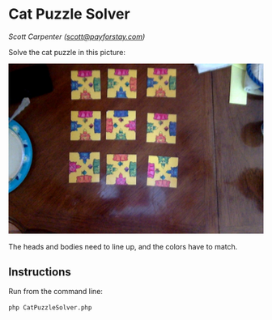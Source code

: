 # Cat Puzzle Solver

_Scott Carpenter ([scott@payforstay.com](mailto:scott@payforstay.com))_

Solve the cat puzzle in this picture:

![Cat card puzzle](cat-cards.jpg)

The heads and bodies need to line up, and the colors have to match.

## Instructions

Run from the command line:

`php CatPuzzleSolver.php`
